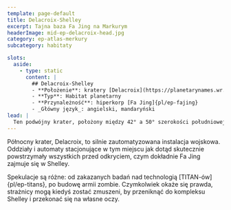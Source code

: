 ```yaml
---
template: page-default
title: Delacroix-Shelley
excerpt: Tajna baza Fa Jing na Markurym
headerImage: mid-ep-delacroix-head.jpg
category: ep-atlas-merkury
subcategory: habitaty

slots:
  aside:
    - type: static
      content: |
        ## Delacroix-Shelley
        - **Położenie**: kratery [Delacroix](https://planetarynames.wr.usgs.gov/Feature/1466) i [Shelley](https://planetarynames.wr.usgs.gov/Feature/5483), ([Merkury]{pl/ep-atlas-merkury})
        - **Typ**: Habitat planetarny
        - **Przynależność**: hiperkorp [Fa Jing]{pl/ep-fajing}
        - _Główny język_: angielski, mandaryński
lead: |
  Ten podwójny krater, położony między 42° a 50° szerokości południowej, jest tajną bazą [Fa Jing]{pl/ep-fajing}. Delacroix-Shelley znajduje się w bardzo dogodnej lokalizacji. Leżąc blisko skromnych pokładów lodu polarnego Merkurego, jest jednym z nielicznych habitatów, które mają tanie i wystarczające źródło wody. Co ważniejsze, znajduje się daleko od bardziej rozwiniętej półkuli północnej.
---
```

Północny krater, Delacroix, to silnie zautomatyzowana instalacja wojskowa. Oddziały i automaty stacjonujące w tym miejscu jak dotąd skutecznie powstrzymały wszystkich przed odkryciem, czym dokładnie Fa Jing zajmuje się w Shelley.

Spekulacje są różne: od zakazanych badań nad technologią [TITAN-ów]{pl/ep-titans}, po budowę armii zombie. Czymkolwiek okaże się prawda, strażnicy mogą kiedyś zostać zmuszeni, by przeniknąć do kompleksu Shelley i przekonać się na własne oczy.
